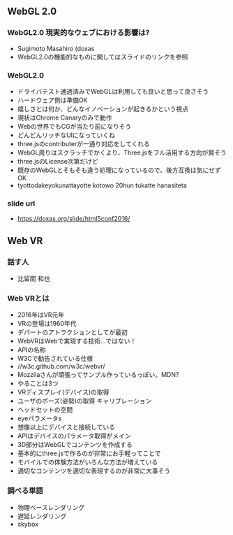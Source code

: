 WebGL 2.0
---

### WebGL2.0 現実的なウェブにおける影響は?
- Sugimoto Masahiro (doxas
- WebGL2.0の機能的なものに関してはスライドのリンクを参照

### WebGL2.0
- ドライバテスト通過済みでWebGLは利用しても良いと思って良さそう
 - ハードウェア側は準備OK
- 嬉しさとは何か、どんなイノベーションが起きるかという視点
 - 現状はChrome Canaryのみで動作
- Webの世界でもCGが当たり前になりそう
 - どんどんリッチなUIになっていくね
- three.jsのcontributerが一通り対応をしてくれる
 - WebGL周りはスクラッチでかくより、Three.jsをフル活用する方向が賢そう
 - three.jsのLicense次第だけど
- 既存のWebGLとそもそも違う処理になっているので、後方互換は気にせずOK
- tyottodakeyokunattayotte kotowo 20hun tukatte hanasiteta

### slide url
- https://doxas.org/slide/html5conf2016/

Web VR
---
### 話す人
- 比留間 和也

### Web VRとは
- 2016年はVR元年
 - VRの登場は1960年代
 - デパートのアトラクションとしてが最初
- WebVRはWebで実現する技術…ではない！
 - APIの名称
 - W3Cで勧告されている仕様
 - //w3c.github.com/w3c/webvr/
- Mozzilaさんが頑張ってサンプル作っているっぽい。MDN?
- やることは3つ
 - VRディスプレイ(デバイス)の取得
 - ユーザのポーズ(姿勢)の取得 キャリブレーション
 - ヘッドセットの空間
 - eyeパラメータs
- 想像以上にデバイスと接続している
 - APIはデバイスのパラメータ取得がメイン
- 3D部分はWebGLでコンテンツを作成する
 - 基本的にthree.jsで作るのが非常にお手軽ってことで
- モバイルでの体験方法がいろんな方法が増えている
 - 適切なコンテンツを適切な表現するのが非常に大事そう
### 調べる単語
- 物理ベースレンダリング
- 遅延レンダリング
- skybox


